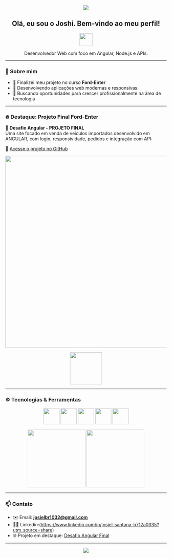 <p align="center">
  <img src="https://capsule-render.vercel.app/api?type=waving&color=0:2d2dff,100:00c4ff&height=200&section=header&text=Joshi86%20&fontSize=40&fontColor=ffffff" />
</p>

<h2 align="center">Olá, eu sou o Joshi. Bem-vindo ao meu perfil!</h2>

<p align="center">
<img src="https://github.com/user-attachments/assets/6f5b36d0-d3a6-4145-b300-0c3a8f1c0263"width="40"/>



<p align="center">Desenvolvedor Web com foco em Angular, Node.js e APIs.</p>

---

### 🧠 Sobre mim

- 🔭 Finalizei meu projeto no curso **Ford-Enter**
- 🚀 Desenvolvendo aplicações web modernas e responsivas
- 🎯 Buscando oportunidades para crescer profissionalmente na área de tecnologia

---

### 🔥 Destaque: Projeto Final Ford-Enter

📌 **Desafio Angular - PROJETO FINAL**  
Uma site focado em venda de veículos importados desenvolvido em ANGULAR, com login, responsividade, pedidos e integração com API:

🔗 [Acesse o projeto no GitHub](https://github.com/Joshi86/Desafio-Angular-PROJETO-FINAL)

<p align="center">
  <img src="https://github.com/Joshi86/Desafio-Angular-PROJETO-FINAL/raw/main/preview.gif" width="600"/>
</p>
<p align="center">
  <img src="https://github.com/user-attachments/assets/e7e68746-b744-4ed4-be60-421335a23909"width="100"/>
</p>

---




### ⚙️ Tecnologias & Ferramentas

<p align="center">
  <img src="https://cdn.jsdelivr.net/gh/devicons/devicon/icons/html5/html5-original-wordmark.svg" width="50px" />
  <img src="https://cdn.jsdelivr.net/gh/devicons/devicon/icons/css3/css3-original-wordmark.svg" width="50px" />
  <img src="https://cdn.jsdelivr.net/gh/devicons/devicon/icons/javascript/javascript-original.svg" width="50px" />
  <img src="https://cdn.jsdelivr.net/gh/devicons/devicon/icons/angularjs/angularjs-original.svg" width="50px" />
  <img src="https://cdn.jsdelivr.net/gh/devicons/devicon/icons/nodejs/nodejs-original.svg" width="50px" />
<p align="center">
  <img height="180em" src="https://github-readme-stats.vercel.app/api?username=Joshi86&show_icons=true&theme=tokyonight&count_private=true" />
  <img height="180em" src="https://github-readme-stats.vercel.app/api/top-langs/?username=Joshi86&layout=compact&langs_count=8&theme=tokyonight" />
</p>

---


### 📫 Contato

- ✉️ Email: **josielbr1032@gmail.com**  
- 🧑‍💼 Linkedin:(https://www.linkedin.com/in/josiel-santana-b712a0335?utm_source=share)
- 🌐 Projeto em destaque: [Desafio Angular Final](https://github.com/Joshi86/Desafio-Angular-PROJETO-FINAL)

---

<p align="center">
  <img src="https://capsule-render.vercel.app/api?type=waving&color=0:00c4ff,100:2d2dff&height=120&section=footer"/>
</p>

